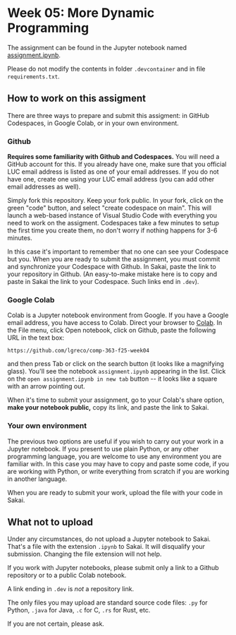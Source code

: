 # Week 05: More Dynamic Programming

The assignment can be found in the Jupyter notebook named [assignment.ipynb](./assignment.ipynb).

Please do not modify the contents in folder `.devcontainer` and in file `requirements.txt`.

## How to work on this assigment

There are three ways to prepare and submit this assigment: in GitHub Codespaces, in Google Colab, or in your own environment.

### Github

**Requires some familiarity with Github and Codespaces.** You will need a GitHub account for this. If you already have one, make sure that you official LUC email address is listed as one of your email addresses. If you do not have one, create one using your LUC email address (you can add other email addresses as well).

Simply fork this repository. Keep your fork public. In your fork, click on the green "code" button, and select "create codespace on main". This will launch a web-based instance of Visual Studio Code with everything you need to work on the assigment. Codespaces take a few minutes to setup the first time you create them, no don't worry if nothing happens for 3-6 minutes.

In this case it's important to remember that no one can see your Codespace but you. When you are ready to submit the assignment, you must commit and synchronize your Codespace with Github. In Sakai, paste the link to your repository in Github. (An easy-to-make mistake here is to copy and paste in Sakai the link to your Codespace. Such links end in `.dev`).

### Google Colab

Colab is a Jupyter notebook environment from Google. If you have a Google email address, you have access to Colab. Direct your browser to [Colab](https://colab.research.google.com/). In the File menu, click Open notebook, click on Github, paste the following URL in the text box:
```text
https://github.com/lgreco/comp-363-f25-week04
```
and then press Tab or click on the search button (it looks like a magnifying glass). You'll see the notebook `assignment.ipynb` appearing in the list. Click on the `open assignment.ipynb in new tab` button -- it looks like a square with an arrow pointing out.

When it's time to submit your assignment, go to your Colab's share option, **make your notebook public,** copy its link, and paste the link to Sakai.

### Your own environment

The previous two options are useful if you wish to carry out your work in a Jupyter notebook. If you present to use plain Python, or any other programming language, you are welcome to use any environment you are familiar with. In this case you may have to copy and paste some code, if you are working with Python, or write everything from scratch if you are working in another language.

When you are ready to submit your work, upload the file with your code in Sakai.

## What not to upload

Under any circumstances, do not upload a Jupyter notebook to Sakai. That's a file with the extension `.ipynb` to Sakai. It will disqualify your submission. Changing the file extension will not help.

If you work with Jupyter notebooks, please submit only a link to a Github repository or to a public Colab notebook.

A link ending in `.dev` is *not* a repository link.

The only files you may upload are standard source code files: `.py` for Python, `.java` for Java, `.c` for C, `.rs` for Rust, etc.

If you are not certain, please ask.
